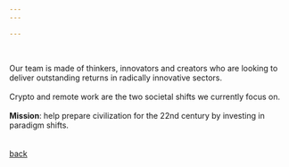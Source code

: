 ```yaml
---
---

---
```

<br>

Our team is made of thinkers, innovators and creators who are looking to deliver outstanding returns in radically innovative sectors.
<br/><br/>
Crypto and remote work are the two societal shifts we currently focus on.
<br/><br/>
<strong>Mission</strong>: help prepare civilization for the 22nd century by investing in paradigm shifts.
<br/><br/><br>
<a class="link" href="/">back</a>
